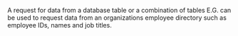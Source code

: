 A request for data from a database table or a combination of tables
E.G. can be used to request data from an organizations employee directory such as employee IDs, names and job titles.